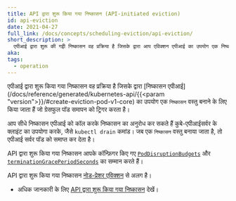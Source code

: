 ```yaml
---
title: API द्वारा शुरू किया गया निष्कासन (API-initiated eviction)
id: api-eviction
date: 2021-04-27
full_link: /docs/concepts/scheduling-eviction/api-eviction/
short_description: >
  एपीआई द्वारा शुरू की गईी निष्कासन वह प्रक्रिया है जिसके द्वारा आप एविक्शन एपीआई का उपयोग एक निष्कासन वस्तु बनाने के लिए करते हैं जो ग्रेसफुल पॉड टर्मिनेशन को ट्रिगर करता है।
aka:
tags:
  - operation
---
```


एपीआई द्वारा शुरू किया गया निष्कासन वह प्रक्रिया है जिसके द्वारा [निष्कासन एपीआई](/docs/reference/generated/kubernetes-api/{{<param "version">}}/#create-eviction-pod-v1-core) का उपयोग एक `निष्कासन` वस्तु बनाने के लिए किया जाता हैं जो ग्रेसफुल पॉड समापन को ट्रिगर करता है।

<!--more-->

आप सीधे निष्कासन एपीआई को कॉल करके निष्कासन का अनुरोध कर सकते हैं कुबे-एपीआईसर्वर के क्लाइंट का उपयोगा करके, जैसे `kubectl drain` कमांड। जब एक `निष्कासन` वस्तु बनाया जाता है, तो एपीआई सर्वर पॉड को समाप्त कर देता है।

API द्वारा शुरू किया गया निष्कासन आपके कॉन्फ़िगर किए गए [`PodDisruptionBudgets`](/docs/tasks/run-application/configure-pdb/) और [`terminationGracePeriodSeconds`](/docs/concepts/workloads/pods/pod-lifecycle#pod-termination) का सम्मान करते हैं।

API द्वारा शुरू किया गया निष्कासन [नोड-प्रेशर एविक्शन](/docs/concepts/scheduling-eviction/node-pressure-eviction/) से अलग है।

- अधिक जानकारी के लिए [API द्वारा शुरू किया गया निष्कासन](/docs/concepts/scheduling-eviction/api-eviction/) देखें।
